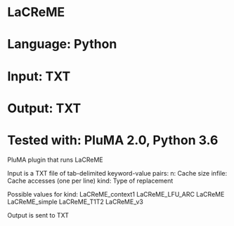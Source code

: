 # LaCReME
# Language: Python
# Input: TXT
# Output: TXT
# Tested with: PluMA 2.0, Python 3.6

PluMA plugin that runs LaCReME

Input is a TXT file of tab-delimited keyword-value pairs:
n: Cache size
infile: Cache accesses (one per line)
kind: Type of replacement

Possible values for kind:
 LaCReME_context1
 LaCReME_LFU_ARC
 LaCReME
 LaCReME_simple
 LaCReME_T1T2
 LaCReME_v3


Output is sent to TXT

